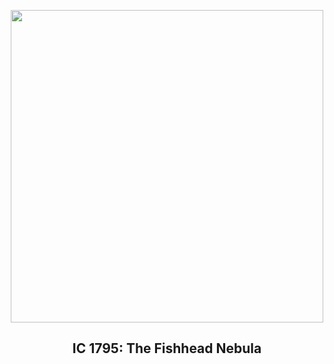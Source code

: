 
<p align="center"><img src="https://apod.nasa.gov/apod/image/2405/FishheadB_Colombari_960.jpg" width="500" height="500"></p>
<h2 align="center"> IC 1795: The Fishhead Nebula </h2>
